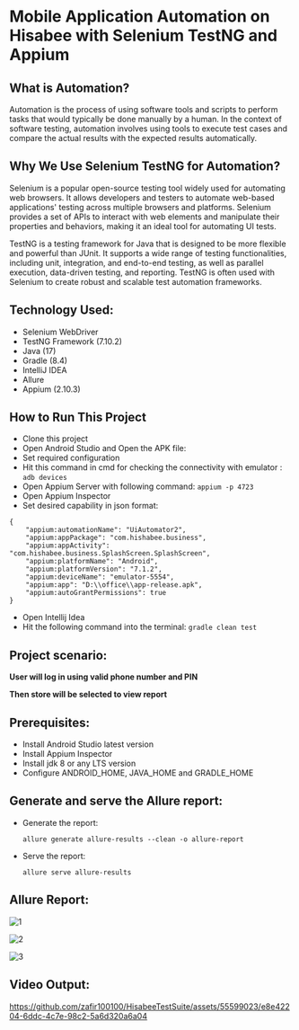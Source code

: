 # Mobile Application Automation on Hisabee with Selenium TestNG and Appium

## What is Automation?

Automation is the process of using software tools and scripts to perform tasks that would typically be done manually by a human. In the context of software testing, automation involves using tools to execute test cases and compare the actual results with the expected results automatically.

## Why We Use Selenium TestNG for Automation?

Selenium is a popular open-source testing tool widely used for automating web browsers. It allows developers and testers to automate web-based applications' testing across multiple browsers and platforms. Selenium provides a set of APIs to interact with web elements and manipulate their properties and behaviors, making it an ideal tool for automating UI tests.

TestNG is a testing framework for Java that is designed to be more flexible and powerful than JUnit. It supports a wide range of testing functionalities, including unit, integration, and end-to-end testing, as well as parallel execution, data-driven testing, and reporting. TestNG is often used with Selenium to create robust and scalable test automation frameworks.

## Technology Used:
- Selenium WebDriver
- TestNG Framework (7.10.2)
- Java (17)
- Gradle (8.4)
- IntelliJ IDEA
- Allure
- Appium (2.10.3)

## How to Run This Project

- Clone this project
- Open Android Studio and Open the APK file:
- Set required configuration
- Hit this command in cmd for checking the connectivity with emulator : ``adb devices``
- Open Appium Server with following command: ```appium -p 4723```
- Open Appium Inspector
- Set desired capability in json format:
``` 
{
    "appium:automationName": "UiAutomator2",
    "appium:appPackage": "com.hishabee.business",
    "appium:appActivity": "com.hishabee.business.SplashScreen.SplashScreen",
    "appium:platformName": "Android",
    "appium:platformVersion": "7.1.2",
    "appium:deviceName": "emulator-5554",
    "appium:app": "D:\\office\\app-release.apk",
    "appium:autoGrantPermissions": true
}
```
- Open Intellij Idea
- Hit the following command into the terminal:
```gradle clean test```

## Project scenario:

**User will log in using valid phone number and PIN**

**Then store will be selected to view report**

## Prerequisites:

- Install Android Studio latest version
- Install Appium Inspector
- Install jdk 8 or any LTS version
- Configure ANDROID_HOME, JAVA_HOME and GRADLE_HOME

## Generate and serve the Allure report:
- Generate the report:
  ```
  allure generate allure-results --clean -o allure-report
  ```
- Serve the report:
  ```
  allure serve allure-results
  ```

## Allure Report:

![1](https://github.com/zafir100100/HisabeeTestSuite/assets/55599023/b596f475-7443-4303-9123-aa7a8781ddec)

![2](https://github.com/zafir100100/HisabeeTestSuite/assets/55599023/d94d545d-76a5-4674-93f7-097eb036df4d)

![3](https://github.com/zafir100100/HisabeeTestSuite/assets/55599023/74cb2141-ad99-429a-ad26-dc3fc6d30c6f)

## Video Output:

https://github.com/zafir100100/HisabeeTestSuite/assets/55599023/e8e42204-6ddc-4c7e-98c2-5a6d320a6a04


